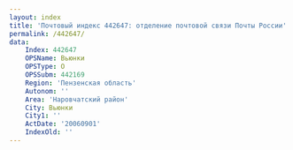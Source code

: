 ```yaml
---
layout: index
title: 'Почтовый индекс 442647: отделение почтовой связи Почты России'
permalink: /442647/
data:
    Index: 442647
    OPSName: Вьюнки
    OPSType: О
    OPSSubm: 442169
    Region: 'Пензенская область'
    Autonom: ''
    Area: 'Наровчатский район'
    City: Вьюнки
    City1: ''
    ActDate: '20060901'
    IndexOld: ''
---
```


